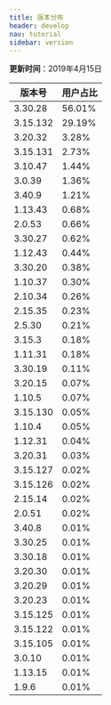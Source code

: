 ```yaml
---
title: 版本分布
header: develop
nav: tutorial
sidebar: version
---
```

**更新时间**：2019年4月15日


|版本号|用户占比|
|---|---|
|3.30.28|56.01%|
|3.15.132|29.19%|
|3.20.32|3.28%|
|3.15.131|2.73%|
|3.10.47|1.44%|
|3.0.39|1.36%|
|3.40.9|1.21%|
|1.13.43|0.68%|
|2.0.53|0.66%|
|3.30.27|0.62%|
|1.12.43|0.44%|
|3.30.20|0.38%|
|1.10.37|0.30%|
|2.10.34|0.26%|
|2.15.35|0.23%|
|2.5.30|0.21%|
|3.15.3|0.18%|
|1.11.31|0.18%|
|3.30.19|0.11%|
|3.20.15|0.07%|
|1.10.5|0.07%|
|3.15.130|0.05%|
|1.10.4|0.05%|
|1.12.31|0.04%|
|3.20.31|0.03%|
|3.15.127|0.02%|
|3.15.126|0.02%|
|2.15.14|0.02%|
|2.0.51|0.02%|
|3.40.8|0.01%|
|3.30.25|0.01%|
|3.30.18|0.01%|
|3.20.30|0.01%|
|3.20.29|0.01%|
|3.20.23|0.01%|
|3.15.125|0.01%|
|3.15.122|0.01%|
|3.15.105|0.01%|
|3.0.10|0.01%|
|1.13.15|0.01%|
|1.9.6|0.01%|
